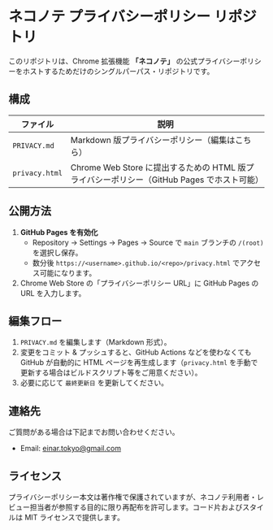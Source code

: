 # ネコノテ プライバシーポリシー リポジトリ

このリポジトリは、Chrome 拡張機能 **「ネコノテ」** の公式プライバシーポリシーをホストするためだけのシングルパーパス・リポジトリです。

## 構成

| ファイル | 説明 |
| -------- | ---- |
| `PRIVACY.md` | Markdown 版プライバシーポリシー（編集はこちら） |
| `privacy.html` | Chrome Web Store に提出するための HTML 版プライバシーポリシー（GitHub Pages でホスト可能） |

## 公開方法

1. **GitHub Pages を有効化**  
   - Repository → Settings → Pages → Source で `main` ブランチの `/(root)` を選択し保存。<br>
   - 数分後 `https://<username>.github.io/<repo>/privacy.html` でアクセス可能になります。
2. Chrome Web Store の「プライバシーポリシー URL」に GitHub Pages の URL を入力します。

## 編集フロー

1. `PRIVACY.md` を編集します（Markdown 形式）。
2. 変更をコミット & プッシュすると、GitHub Actions などを使わなくても GitHub が自動的に HTML ページを再生成します（`privacy.html` を手動で更新する場合はビルドスクリプト等をご用意ください）。
3. 必要に応じて `最終更新日` を更新してください。

## 連絡先

ご質問がある場合は下記までお問い合わせください。

- Email: [einar.tokyo@gmail.com](mailto:einar.tokyo@gmail.com)

## ライセンス

プライバシーポリシー本文は著作権で保護されていますが、ネコノテ利用者・レビュー担当者が参照する目的に限り再配布を許可します。コード片およびスタイルは MIT ライセンスで提供します。 